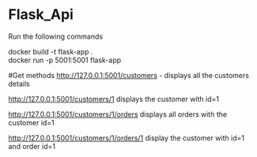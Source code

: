 # Flask_Api
Run the following commands

docker build -t flask-app .    
docker run -p 5001:5001 flask-app

#Get methods
http://127.0.0.1:5001/customers - displays all  the customers details

http://127.0.0.1:5001/customers/1 displays the customer with id=1

http://127.0.0.1:5001/customers/1/orders displays all orders with the customer id=1

http://127.0.0.1:5001/customers/1/orders/1  display the customer with id=1 and order id=1

